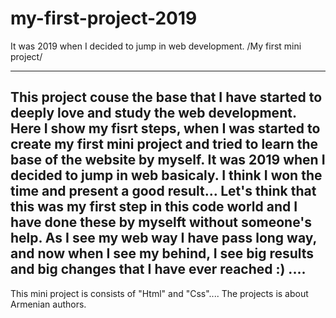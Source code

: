# my-first-project-2019
It was 2019 when I decided to jump in web development. /My first mini project/



------------------------------
This project couse the base that I have started to deeply love and study the web development. 
Here I show my fisrt steps, when I was started to create my first mini project and tried to learn the base of the website by myself.
It was 2019 when I decided to jump in web basicaly. I think I won the time and present a good result...
Let's think that this was my first step in this code world and I have done these by myselft without someone's help.
As I see my web way I have pass long way, and now when I see my behind,
I see big results and big changes that I have ever reached :)  .... 
------------------------------
This mini project is consists of "Html" and "Css".... 
The projects is about Armenian authors.
